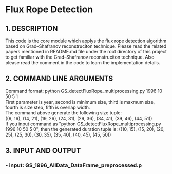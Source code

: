 # Flux Rope Detection
## 1. DESCRIPTION
This code is the core module which applys the flux rope detection algorithm based on Grad–Shafranov reconstruciton technique. Please read the related papers mentioned in README.md file under the root directory of this project to get familiar with the Grad–Shafranov reconstruciton technique. Also please read the comment in the code to learn the implementation details.
## 2. COMMAND LINE ARGUMENTS
Command format: python GS_detectFluxRope_multiprocessing.py 1996 10 50 5 1  
First parameter is year, second is minimum size, third is maxmum size, fourth is size step, fifth is overlap width.  
The command above generate the following size tuple:  
((9, 16), (14, 21), (19, 26), (24, 31), (29, 36), (34, 41), (39, 46), (44, 51))  
If you input command as "python GS_detectFluxRope_multiprocessing.py 1996 10 50 5 0", then the generated duration tuple is: ((10, 15), (15, 20), (20, 25), (25, 30), (30, 35), (35, 40), (40, 45), (45, 50))  
## 3. INPUT AND OUTPUT
### - input: GS_1996_AllData_DataFrame_preprocessed.p
